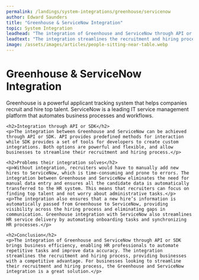 ```yaml
---
permalink: /landings/system-integrations/greenhouse/servicenow
author: Edward Saunders
title: "Greenhouse & ServiceNow Integration"
topic: System Integration
leadhead: "The integration of Greenhouse and ServiceNow through API or SDK brings business efficiency, enabling HR professionals to automate repetitive tasks and improve data accuracy"
leadtext: "The integration streamlines the recruitment and hiring process, providing businesses with a competitive advantage. For businesses looking to streamline their recruitment and hiring process, the Greenhouse and ServiceNow integration is a great solution."
image: /assets/images/articles/people-sitting-near-table.webp
---
```

<div class="arttext">	<h1>Greenhouse & ServiceNow Integration</h1>
	<p>Greenhouse is a powerful applicant tracking system that helps companies recruit and hire top talent. ServiceNow is a leading IT service management platform that automates business processes and workflows.</p>
	
	<h2>Integration through API or SDK</h2>
	<p>The integration between Greenhouse and ServiceNow can be achieved through API or SDK. API provides predefined methods for interaction while SDK provides a set of tools for developers to create custom integrations. Both options are powerful and flexible, and allow businesses to streamline their recruitment and hiring process.</p>
	
	<h2>Problems their integration solves</h2>
	<p>Without integration, recruiters would have to manually add new hires to ServiceNow, which is time-consuming and prone to errors. The integration between Greenhouse and ServiceNow eliminates the need for manual data entry and ensures all the candidate data is automatically transferred to the HR system. This means that recruiters can focus on finding top talent and not worry about administrative tasks.</p>
	<p>The integration also ensures that a new hire’s information is automatically passed from Greenhouse to ServiceNow, providing visibility across the hiring process and eliminating gaps in communication. Greenhouse integration with ServiceNow also streamlines HR service delivery by automating onboarding tasks and synchronizing HR processes.</p>
	
	<h2>Conclusion</h2>
	<p>The integration of Greenhouse and ServiceNow through API or SDK brings business efficiency, enabling HR professionals to automate repetitive tasks and improve data accuracy. The integration streamlines the recruitment and hiring process, providing businesses with a competitive advantage. For businesses looking to streamline their recruitment and hiring process, the Greenhouse and ServiceNow integration is a great solution.</p>
</div>